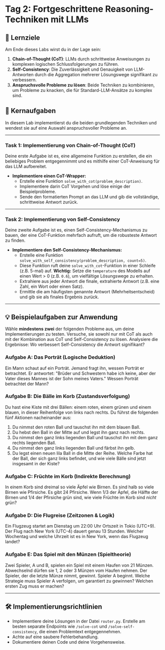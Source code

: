 # Tag 2: Fortgeschrittene Reasoning-Techniken mit LLMs

## 🎯 Lernziele

Am Ende dieses Labs wirst du in der Lage sein:

1.  **Chain-of-Thought (CoT)**: LLMs durch schrittweise Anweisungen zu komplexen logischen Schlussfolgerungen zu führen.
2.  **Self-Consistency**: Die Zuverlässigkeit und Genauigkeit von LLM-Antworten durch die Aggregation mehrerer Lösungswege signifikant zu verbessern.
3.  **Anspruchsvolle Probleme zu lösen**: Beide Techniken zu kombinieren, um Probleme zu knacken, die für Standard-LLM-Ansätze zu komplex sind.

## 📝 Kernaufgaben

In diesem Lab implementierst du die beiden grundlegenden Techniken und wendest sie auf eine Auswahl anspruchsvoller Probleme an.

---

### Task 1: Implementierung von Chain-of-Thought (CoT)

Deine erste Aufgabe ist es, eine allgemeine Funktion zu erstellen, die ein beliebiges Problem entgegennimmt und es mithilfe einer CoT-Anweisung für das LLM aufbereitet.

-   **Implementiere einen CoT-Wrapper:**
    -   Erstelle eine Funktion `solve_with_cot(problem_description)`.
    -  Implementiere darin CoT Vorgehen und löse einige der Beispielprobleme.
    -   Sende den formatierten Prompt an das LLM und gib die vollständige, schrittweise Antwort zurück.

---

### Task 2: Implementierung von Self-Consistency

Deine zweite Aufgabe ist es, einen Self-Consistency-Mechanismus zu bauen, der eine CoT-Funktion mehrfach aufruft, um die robusteste Antwort zu finden.

-   **Implementiere den Self-Consistency-Mechanismus:**
    -   Erstelle eine Funktion `solve_with_self_consistency(problem_description, count=5)`.
    -   Diese Funktion ruft deine `solve_with_cot`-Funktion in einer Schleife (z.B. 5-mal) auf. **Wichtig:** Setze die `temperature` des Modells auf einen Wert > 0 (z.B. `0.6`), um vielfältige Lösungswege zu erhalten.
    -   Extrahiere aus jeder Antwort die finale, extrahierte Antwort (z.B. eine Zahl, ein Wort oder einen Satz).
    -   Ermittle die am häufigsten genannte Antwort (Mehrheitsentscheid) und gib sie als finales Ergebnis zurück.

---

## 💡 Beispielaufgaben zur Anwendung

Wähle **mindestens zwei** der folgenden Probleme aus, um deine Implementierungen zu testen. Versuche, sie sowohl nur mit CoT als auch mit der Kombination aus CoT und Self-Consistency zu lösen. Analysiere die Ergebnisse: Wo verbessert Self-Consistency die Antwort signifikant?

### Aufgabe A: Das Porträt (Logische Deduktion)
Ein Mann schaut auf ein Porträt. Jemand fragt ihn, wessen Porträt er betrachtet. Er antwortet: "Brüder und Schwestern habe ich keine, aber der Vater dieses Mannes ist der Sohn meines Vaters." Wessen Porträt betrachtet der Mann?

### Aufgabe B: Die Bälle im Korb (Zustandsverfolgung)
Du hast eine Kiste mit drei Bällen: einem roten, einem grünen und einem blauen, in dieser Reihenfolge von links nach rechts. Du führst die folgenden fünf Aktionen nacheinander aus:
1.  Du nimmst den roten Ball und tauschst ihn mit dem blauen Ball.
2.  Du hebst den Ball in der Mitte auf und legst ihn ganz nach rechts.
3.  Du nimmst den ganz links liegenden Ball und tauschst ihn mit dem ganz rechts liegenden Ball.
4.  Du nimmst den ganz links liegenden Ball und färbst ihn gelb.
5.  Du legst einen neuen lila Ball in die Mitte der Reihe.
Welche Farbe hat der Ball, der sich ganz links befindet, und wie viele Bälle sind jetzt insgesamt in der Kiste?

### Aufgabe C: Früchte im Korb (Indirekte Berechnung)
In einem Korb sind dreimal so viele Äpfel wie Birnen. Es sind halb so viele Birnen wie Pfirsiche. Es gibt 24 Pfirsiche. Wenn 1/3 der Äpfel, die Hälfte der Birnen und 1/4 der Pfirsiche grün sind, wie viele Früchte im Korb sind *nicht* grün?

### Aufgabe D: Die Flugreise (Zeitzonen & Logik)
Ein Flugzeug startet am Dienstag um 22:00 Uhr Ortszeit in Tokio (UTC+9). Der Flug nach New York (UTC-4) dauert genau 13 Stunden. Welcher Wochentag und welche Uhrzeit ist es in New York, wenn das Flugzeug landet?

### Aufgabe E: Das Spiel mit den Münzen (Spieltheorie)
Zwei Spieler, A und B, spielen ein Spiel mit einem Haufen von 21 Münzen. Abwechselnd dürfen sie 1, 2 oder 3 Münzen vom Haufen nehmen. Der Spieler, der die letzte Münze nimmt, gewinnt. Spieler A beginnt. Welche Strategie muss Spieler A verfolgen, um garantiert zu gewinnen? Welchen ersten Zug muss er machen?

---

## 🛠️ Implementierungsrichtlinien

-   Implementiere deine Lösungen in der Datei `router.py`. Erstelle am besten separate Endpoints wie `/solve-cot` und `/solve-self-consistency`, die einen Problemtext entgegennehmen.
-   Achte auf eine saubere Fehlerbehandlung.
-   Dokumentiere deinen Code und deine Vorgehensweise.